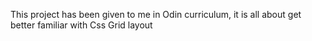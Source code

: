 This project has been given to me in Odin curriculum, it is all about get better familiar with Css Grid layout
